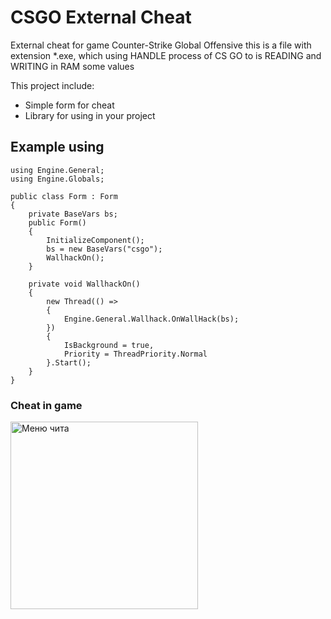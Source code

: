 # CSGO External Cheat

<p>External cheat for game Counter-Strike Global Offensive this is a file with extension *.exe, which using HANDLE process of CS GO to is READING and WRITING in RAM some values</p>

This project include:
<ul>
  <li>Simple form for cheat</li>
  <li>Library for using in your project</li>
</ul>


## Example using
```CSharp
using Engine.General;
using Engine.Globals;

public class Form : Form 
{
    private BaseVars bs;
    public Form()
    {
        InitializeComponent();
        bs = new BaseVars("csgo");
        WallhackOn();
    }
  
    private void WallhackOn()
    {
        new Thread(() =>
        {
            Engine.General.Wallhack.OnWallHack(bs);
        })
        {
            IsBackground = true,
            Priority = ThreadPriority.Normal
        }.Start();
    }
}
```
<h3>Cheat in game</h3>
<img src="https://user-images.githubusercontent.com/35505083/108830013-eb3e1700-75d9-11eb-9119-f4d759f0d35d.jpg" alt="Меню чита" height="300"/>

